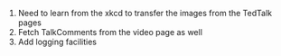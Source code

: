 1. Need to learn from the xkcd to transfer the images from the TedTalk pages
2. Fetch TalkComments from the video page as well
3. Add logging facilities